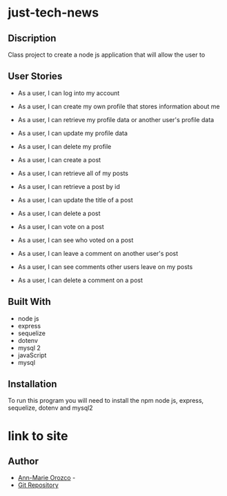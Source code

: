 # just-tech-news

## Discription
Class project to create a node js application that will allow the user to 

## User Stories
- As a user, I can log into my account

- As a user, I can create my own profile that stores information about me
- As a user, I can retrieve my profile data or another user's profile data
- As a user, I can update my profile data
- As a user, I can delete my profile
- As a user, I can create a post

- As a user, I can retrieve all of my posts
- As a user, I can retrieve a post by id
- As a user, I can update the title of a post
- As a user, I can delete a post

- As a user, I can vote on a post
- As a user, I can see who voted on a post

- As a user, I can leave a comment on another user's post
- As a user, I can see comments other users leave on my posts
- As a user, I can delete a comment on a post

## Built With
- node js
- express
- sequelize
- dotenv
- mysql 2
- javaScript 
- mysql

## Installation
To run this program you will need to install the npm node js, express, sequelize, dotenv and mysql2


# link to site


## Author
* [Ann-Marie Orozco](ann760.github.io/myportfolio/) - 
* [Git Repository](https://github.com/ann760/u-develop-it)